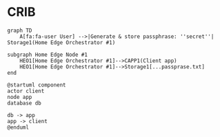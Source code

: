 # CRIB

```mermaid
graph TD
	A[fa:fa-user User] -->|Generate & store passphrase: ''secret''| Storage1(Home Edge Orchestrator #1)
    
subgraph Home Edge Node #1
    HEO1[Home Edge Orchestrator #1]-->CAPP1(Client app)
    HEO1[Home Edge Orchestrator #1]-->Storage1[...passprase.txt]
end	

```
```plantuml
@startuml component
actor client
node app
database db

db -> app
app -> client
@enduml
```

[Shell]: (shell/README.md)
